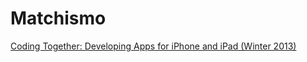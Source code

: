 Matchismo
=========

[Coding Together: Developing Apps for iPhone and iPad (Winter 2013)](https://itunes.apple.com/us/course/coding-together-developing/id593208016?ls=1)